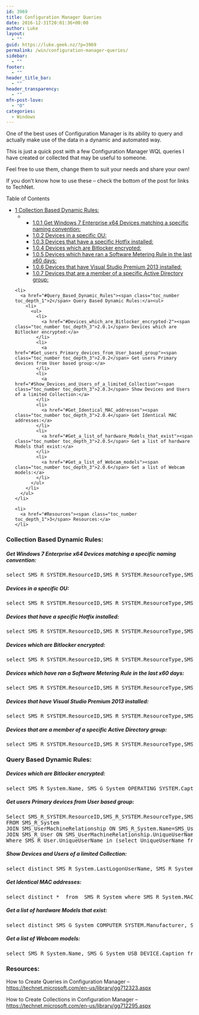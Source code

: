 ```yaml
---
id: 3969
title: Configuration Manager Queries
date: 2016-12-31T20:01:36+00:00
author: Luke
layout:
  - ""
guid: https://luke.geek.nz/?p=3969
permalink: /win/configuration-manager-queries/
sidebar:
  - ""
footer:
  - ""
header_title_bar:
  - ""
header_transparency:
  - ""
mfn-post-love:
  - "0"
categories:
  - Windows
---
```

One of the best uses of Configuration Manager is its ability to query and actually make use of the data in a dynamic and automated way.

This is just a quick post with a few Configuration Manager WQL queries I have created or collected that may be useful to someone.

Feel free to use them, change them to suit your needs and share your own!

If you don&#8217;t know how to use these – check the bottom of the post for links to TechNet.

<div id="toc_container" class="no_bullets">
  <p class="toc_title">
    Table of Contents
  </p>
  
  <ul class="toc_list">
    <li>
      <a href="#Collection_Based_Dynamic_Rules"><span class="toc_number toc_depth_1">1</span> Collection Based Dynamic Rules:</a><ul>
        <li>
          <ul>
            <li>
              <a href="#Get_Windows_7_Enterprise_x64_Devices_matching_a_specific_naming_convention"><span class="toc_number toc_depth_3">1.0.1</span> Get Windows 7 Enterprise x64 Devices matching a specific naming convention:</a>
            </li>
            <li>
              <a href="#Devices_in_a_specific_OU"><span class="toc_number toc_depth_3">1.0.2</span> Devices in a specific OU:</a>
            </li>
            <li>
              <a href="#Devices_that_have_a_specific_Hotfix_installed"><span class="toc_number toc_depth_3">1.0.3</span> Devices that have a specific Hotfix installed:</a>
            </li>
            <li>
              <a href="#Devices_which_are_Bitlocker_encrypted"><span class="toc_number toc_depth_3">1.0.4</span> Devices which are Bitlocker encrypted:</a>
            </li>
            <li>
              <a href="#Devices_which_have_ran_a_Software_Metering_Rule_in_the_last_x60_days"><span class="toc_number toc_depth_3">1.0.5</span> Devices which have ran a Software Metering Rule in the last x60 days:</a>
            </li>
            <li>
              <a href="#Devices_that_have_Visual_Studio_Premium_2013_installed"><span class="toc_number toc_depth_3">1.0.6</span> Devices that have Visual Studio Premium 2013 installed:</a>
            </li>
            <li>
              <a href="#Devices_that_are_a_member_of_a_specific_Active_Directory_group"><span class="toc_number toc_depth_3">1.0.7</span> Devices that are a member of a specific Active Directory group:</a>
            </li>
          </ul>
        </li>
      </ul>
    </li>
    
    <li>
      <a href="#Query_Based_Dynamic_Rules"><span class="toc_number toc_depth_1">2</span> Query Based Dynamic Rules:</a><ul>
        <li>
          <ul>
            <li>
              <a href="#Devices_which_are_Bitlocker_encrypted-2"><span class="toc_number toc_depth_3">2.0.1</span> Devices which are Bitlocker encrypted:</a>
            </li>
            <li>
              <a href="#Get_users_Primary_devices_from_User_based_group"><span class="toc_number toc_depth_3">2.0.2</span> Get users Primary devices from User based group:</a>
            </li>
            <li>
              <a href="#Show_Devices_and_Users_of_a_limited_Collection"><span class="toc_number toc_depth_3">2.0.3</span> Show Devices and Users of a limited Collection:</a>
            </li>
            <li>
              <a href="#Get_Identical_MAC_addresses"><span class="toc_number toc_depth_3">2.0.4</span> Get Identical MAC addresses:</a>
            </li>
            <li>
              <a href="#Get_a_list_of_hardware_Models_that_exist"><span class="toc_number toc_depth_3">2.0.5</span> Get a list of hardware Models that exist:</a>
            </li>
            <li>
              <a href="#Get_a_list_of_Webcam_models"><span class="toc_number toc_depth_3">2.0.6</span> Get a list of Webcam models:</a>
            </li>
          </ul>
        </li>
      </ul>
    </li>
    
    <li>
      <a href="#Resources"><span class="toc_number toc_depth_1">3</span> Resources:</a>
    </li>
  </ul>
</div>

### <span id="Collection_Based_Dynamic_Rules">Collection Based Dynamic Rules:</span>

##### <span id="Get_Windows_7_Enterprise_x64_Devices_matching_a_specific_naming_convention">Get Windows 7 Enterprise x64 Devices matching a specific naming convention:</span>

<pre class="height-set:true height:1024 width-set:true width:800 nums:false nums-toggle:false wrap:true lang:default decode:true">select SMS_R_SYSTEM.ResourceID,SMS_R_SYSTEM.ResourceType,SMS_R_SYSTEM.Name,SMS_R_SYSTEM.SMSUniqueIdentifier,SMS_R_SYSTEM.ResourceDomainORWorkgroup,SMS_R_SYSTEM.Client from SMS_R_System inner join SMS_G_System_SYSTEM on SMS_G_System_SYSTEM.ResourceID = SMS_R_System.ResourceId inner join SMS_G_System_OPERATING_SYSTEM on SMS_G_System_OPERATING_SYSTEM.ResourceID = SMS_R_System.ResourceId inner join SMS_G_System_COMPUTER_SYSTEM on SMS_G_System_COMPUTER_SYSTEM.ResourceId = SMS_R_System.ResourceId where SMS_G_System_OPERATING_SYSTEM.Caption = "Microsoft Windows 7 Enterprise" and SMS_G_System_COMPUTER_SYSTEM.SystemType = "x64-based PC" and SMS_G_System_SYSTEM.Name like "HOSTNAME%"</pre>

##### <span id="Devices_in_a_specific_OU">Devices in a specific OU:</span>

<pre class="nums:false nums-toggle:false wrap:true lang:default decode:true ">select SMS_R_SYSTEM.ResourceID,SMS_R_SYSTEM.ResourceType,SMS_R_SYSTEM.Name,SMS_R_SYSTEM.SMSUniqueIdentifier,SMS_R_SYSTEM.ResourceDomainORWorkgroup,SMS_R_SYSTEM.Client from SMS_R_System where SMS_R_System.SystemOUName = "Atlantis.local/Atlantis/WORKSTATIONS/PRODUCTION"
</pre>

##### <span id="Devices_that_have_a_specific_Hotfix_installed">Devices that have a specific Hotfix installed:</span>

<pre class="nums:false nums-toggle:false wrap:true lang:default decode:true">select SMS_R_SYSTEM.ResourceID,SMS_R_SYSTEM.ResourceType,SMS_R_SYSTEM.Name,SMS_R_SYSTEM.SMSUniqueIdentifier,SMS_R_SYSTEM.ResourceDomainORWorkgroup,SMS_R_SYSTEM.Client from SMS_R_System inner join SMS_G_System_QUICK_FIX_ENGINEERING on SMS_G_System_QUICK_FIX_ENGINEERING.ResourceId = SMS_R_System.ResourceId where SMS_G_System_QUICK_FIX_ENGINEERING.HotFixID = "KB2520155"</pre>

##### <span id="Devices_which_are_Bitlocker_encrypted">Devices which are Bitlocker encrypted:</span>

<pre class="nums:false nums-toggle:false wrap:true lang:default decode:true">select SMS_R_SYSTEM.ResourceID,SMS_R_SYSTEM.ResourceType,SMS_R_SYSTEM.Name,SMS_R_SYSTEM.SMSUniqueIdentifier,SMS_R_SYSTEM.ResourceDomainORWorkgroup,SMS_R_SYSTEM.Client from SMS_R_System inner join SMS_G_System_BITLOCKER_DETAILS on SMS_G_System_BITLOCKER_DETAILS.ResourceID = SMS_R_System.ResourceId inner join SMS_G_System_OPERATING_SYSTEM on SMS_G_System_OPERATING_SYSTEM.ResourceId = SMS_R_System.ResourceId where SMS_G_System_BITLOCKER_DETAILS.ProtectionStatus = 1</pre>

##### <span id="Devices_which_have_ran_a_Software_Metering_Rule_in_the_last_x60_days">Devices which have ran a Software Metering Rule in the last x60 days:</span>

<pre class="nums:false nums-toggle:false wrap:true lang:default decode:true">select SMS_R_SYSTEM.ResourceID,SMS_R_SYSTEM.ResourceType,SMS_R_SYSTEM.Name,SMS_R_SYSTEM.SMSUniqueIdentifier,SMS_R_SYSTEM.ResourceDomainORWorkgroup,SMS_R_SYSTEM.Client from SMS_R_SYSTEM inner join SMS_MonthlyUsageSummary on SMS_R_SYSTEM.ResourceID = SMS_MonthlyUsageSummary.ResourceID    INNER JOIN SMS_MeteredFiles ON SMS_MonthlyUsageSummary.FileID = SMS_MeteredFile.MeteredFileID    WHERE DateDiff(day, SMS_MonthlyUsageSummary.LastUsage, GetDate()) &lt; 60  AND SMS_MeteredFiles.RuleID = 16777421</pre>

##### <span id="Devices_that_have_Visual_Studio_Premium_2013_installed">Devices that have Visual Studio Premium 2013 installed:</span>

<pre class="nums:false nums-toggle:false wrap:true lang:default decode:true">select SMS_R_SYSTEM.ResourceID,SMS_R_SYSTEM.ResourceType,SMS_R_SYSTEM.Name,SMS_R_SYSTEM.SMSUniqueIdentifier,SMS_R_SYSTEM.ResourceDomainORWorkgroup,SMS_R_SYSTEM.Client from SMS_R_System inner join SMS_G_System_ADD_REMOVE_PROGRAMS on SMS_G_System_ADD_REMOVE_PROGRAMS.ResourceID = SMS_R_System.ResourceId where SMS_G_System_ADD_REMOVE_PROGRAMS.DisplayName like "Microsoft Visual Studio Premium 2013" order by SMS_R_System.Name</pre>

##### <span id="Devices_that_are_a_member_of_a_specific_Active_Directory_group">Devices that are a member of a specific Active Directory group:</span>

<pre class="nums:false nums-toggle:false wrap:true lang:default decode:true">select SMS_R_SYSTEM.ResourceID,SMS_R_SYSTEM.ResourceType,SMS_R_SYSTEM.Name,SMS_R_SYSTEM.SMSUniqueIdentifier,SMS_R_SYSTEM.ResourceDomainORWorkgroup,SMS_R_SYSTEM.Client from SMS_R_System where SMS_R_System.SecurityGroupName = 'ATLANTIS\\GROUPNAME'</pre>

### <span id="Query_Based_Dynamic_Rules">Query Based Dynamic Rules:</span>

##### <span id="Devices_which_are_Bitlocker_encrypted-2">Devices which are Bitlocker encrypted:</span>

<pre class="nums:false nums-toggle:false wrap:true lang:default decode:true">select SMS_R_System.Name, SMS_G_System_OPERATING_SYSTEM.Caption, SMS_G_System_COMPUTER_SYSTEM.Model, SMS_R_System.LastLogonUserName from  SMS_R_System inner join SMS_G_System_BITLOCKER_DETAILS on SMS_G_System_BITLOCKER_DETAILS.ResourceID = SMS_R_System.ResourceId inner join SMS_G_System_OPERATING_SYSTEM on SMS_G_System_OPERATING_SYSTEM.ResourceID = SMS_R_System.ResourceId inner join SMS_G_System_COMPUTER_SYSTEM on SMS_G_System_COMPUTER_SYSTEM.ResourceID = SMS_R_System.ResourceId where SMS_G_System_BITLOCKER_DETAILS.ProtectionStatus = 1 order by SMS_R_System.Name</pre>

##### <span id="Get_users_Primary_devices_from_User_based_group">Get users Primary devices from User based group:</span>

<pre class="nums:false nums-toggle:false wrap:true lang:default decode:true">Select SMS_R_SYSTEM.ResourceID,SMS_R_SYSTEM.ResourceType,SMS_R_SYSTEM.Name,SMS_R_SYSTEM.SMSUniqueIdentifier,SMS_R_SYSTEM.ResourceDomainORWorkgroup,SMS_R_SYSTEM.Client, SMS_R_User.UniqueUserName
FROM SMS_R_System
JOIN SMS_UserMachineRelationship ON SMS_R_System.Name=SMS_UserMachineRelationship.MachineResourceName
JOIN SMS_R_User ON SMS_UserMachineRelationship.UniqueUserName=SMS_R_User.UniqueUserName
Where SMS_R_User.UniqueUserName in (select UniqueUserName from SMS_R_User where UserGroupName = "ATLANTIS\\UsersGroupName")</pre>

##### <span id="Show_Devices_and_Users_of_a_limited_Collection">Show Devices and Users of a limited Collection:</span>

<pre class="nums:false nums-toggle:false wrap:true lang:default decode:true">select distinct SMS_R_System.LastLogonUserName, SMS_R_System.Name, SMS_R_System.LastLogonUserDomain, SMS_R_System.LastLogonTimestamp, SMS_R_System.IPAddresses from  SMS_R_System order by SMS_R_System.IPAddresses</pre>

##### <span id="Get_Identical_MAC_addresses">Get Identical MAC addresses:</span>

<pre class="nums:false nums-toggle:false wrap:true lang:default decode:true">select distinct *  from  SMS_R_System where SMS_R_System.MACAddresses = "50:1a:c5:ff:10:88"</pre>

##### <span id="Get_a_list_of_hardware_Models_that_exist">Get a list of hardware Models that exist:</span>

<pre class="nums:false nums-toggle:false wrap:true lang:default decode:true">select distinct SMS_G_System_COMPUTER_SYSTEM.Manufacturer, SMS_G_System_COMPUTER_SYSTEM.Model from  SMS_R_System inner join SMS_G_System_COMPUTER_SYSTEM on SMS_G_System_COMPUTER_SYSTEM.ResourceID = SMS_R_System.ResourceId</pre>

##### <span id="Get_a_list_of_Webcam_models">Get a list of Webcam models:</span>

<pre class="nums:false nums-toggle:false wrap:true lang:default decode:true ">select SMS_R_System.Name, SMS_G_System_USB_DEVICE.Caption from  SMS_R_System inner join SMS_G_System_USB_DEVICE on SMS_G_System_USB_DEVICE.ResourceID = SMS_R_System.ResourceId where SMS_G_System_USB_DEVICE.Caption like "%CAM%" order by SMS_R_System.Name</pre>

### <span id="Resources">Resources:</span>

How to Create Queries in Configuration Manager &#8211; <a href="https://technet.microsoft.com/en-us/library/gg712323.aspx" target="_blank">https://technet.microsoft.com/en-us/library/gg712323.aspx</a>

How to Create Collections in Configuration Manager &#8211; <a href="https://technet.microsoft.com/en-us/library/gg712295.aspx" target="_blank">https://technet.microsoft.com/en-us/library/gg712295.aspx</a>